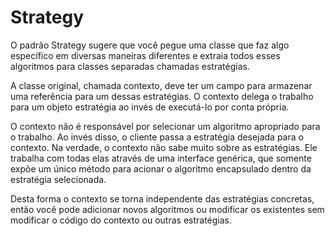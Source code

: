 # Strategy

O padrão Strategy sugere que você pegue uma classe que faz algo específico em diversas maneiras diferentes e extraia
todos esses algoritmos para classes separadas chamadas estratégias.

A classe original, chamada contexto, deve ter um campo para armazenar uma referência para um dessas estratégias. O
contexto delega o trabalho para um objeto estratégia ao invés de executá-lo por conta própria.

O contexto não é responsável por selecionar um algoritmo apropriado para o trabalho. Ao invés disso, o cliente passa a
estratégia desejada para o contexto. Na verdade, o contexto não sabe muito sobre as estratégias. Ele trabalha com todas
elas através de uma interface genérica, que somente expõe um único método para acionar o algoritmo encapsulado dentro da
estratégia selecionada.

Desta forma o contexto se torna independente das estratégias concretas, então você pode adicionar novos algoritmos ou
modificar os existentes sem modificar o código do contexto ou outras estratégias.